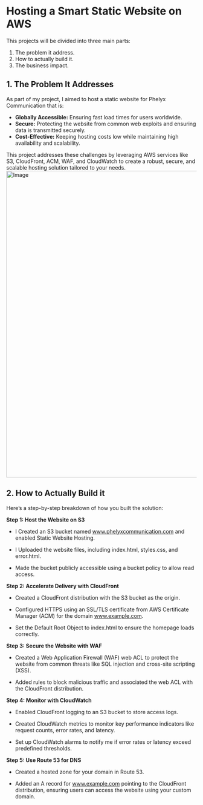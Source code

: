 # Hosting a Smart Static Website on AWS
This projects will be divided into three main parts:
1. The problem it address.
2. How to actually build it.
3. The business impact.

## 1. The Problem It Addresses
As part of my project, I aimed to host a static website for Phelyx Communication that is:
* **Globally Accessible:**
Ensuring fast load times for users worldwide.
* **Secure:**
 Protecting the website from common web exploits and ensuring data is transmitted securely.
* **Cost-Effective:**
 Keeping hosting costs low while maintaining high availability and scalability.

This project addresses these challenges by leveraging AWS services like S3, CloudFront, ACM, WAF, and CloudWatch to create a robust, secure, and scalable hosting solution tailored to your needs.
<img width="810" alt="Image" src="https://github.com/user-attachments/assets/7aeac875-e9ad-4ecf-bf19-1903ecb993da" />

## 2. How to Actually Build it
Here’s a step-by-step breakdown of how you built the solution:

**Step 1: Host the Website on S3**
* I Created an S3 bucket named www.phelyxcommunication.com and enabled Static Website Hosting.

* I Uploaded the  website files, including index.html, styles.css, and error.html.

* Made the bucket publicly accessible using a bucket policy to allow read access.

**Step 2: Accelerate Delivery with CloudFront**
* Created a CloudFront distribution with the S3 bucket as the origin.

* Configured HTTPS using an SSL/TLS certificate from AWS Certificate Manager (ACM) for the domain www.example.com.

* Set the Default Root Object to index.html to ensure the homepage loads correctly.

**Step 3: Secure the Website with WAF**
* Created a Web Application Firewall (WAF) web ACL to protect the website from common threats like SQL injection and cross-site scripting (XSS).

* Added rules to block malicious traffic and associated the web ACL with the CloudFront distribution.

**Step 4: Monitor with CloudWatch**
* Enabled CloudFront logging to an S3 bucket to store access logs.

* Created CloudWatch metrics to monitor key performance indicators like request counts, error rates, and latency.

* Set up CloudWatch alarms to notify me if error rates or latency exceed predefined thresholds.

**Step 5: Use Route 53 for DNS**
* Created a hosted zone for your domain in Route 53.

* Added an A record for www.example.com pointing to the CloudFront distribution, ensuring users can access the website using your custom domain.
